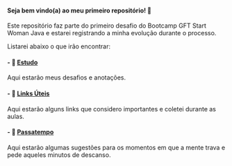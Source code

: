 #### Seja bem vindo(a) ao meu primeiro repositório! :open_file_folder:

Este repositório faz parte do primeiro desafio do Bootcamp GFT Start Woman Java e estarei registrando a minha evolução durante o processo. 

Listarei abaixo o que irão encontrar:

#### - :book: [Estudo](https://github.com/wellaki/desafio-dio-primeiro-repositorio/tree/master/Estudo)

Aqui estarão meus desafios e anotações.

#### - :link: [Links Úteis](https://github.com/wellaki/desafio-dio-primeiro-repositorio/blob/master/Links-uteis/LINKSUTEIS.md)

Aqui estarão alguns links que considero importantes e coletei durante as aulas. 

#### - :space_invader: [Passatempo](https://github.com/wellaki/desafio-dio-primeiro-repositorio/blob/master/Passatempo/PASSATEMPOS.md)

Aqui estarão algumas sugestões para os momentos em que a mente trava e pede aqueles minutos de descanso. 

